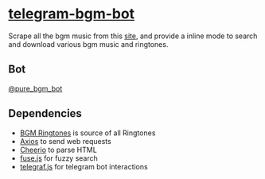 # [telegram-bgm-bot](https://t.me/pure_bgm_bot)

Scrape all the bgm music from this [site](https://bgmringtones.com), and provide a inline mode to search and download various bgm music and ringtones.

## Bot

[@pure_bgm_bot](https://t.mepure_bgm_bot)

## Dependencies

- [BGM Ringtones](https://bgmringtones.com) is source of all Ringtones
- [Axios](https://axios-http.com/docs/intro) to send web requests
- [Cheerio](https://cheerio.js.org/) to parse HTML
- [fuse.js](https://fusejs.io/) for fuzzy search
- [telegraf.js](https://telegraf.js.org/) for telegram bot interactions

